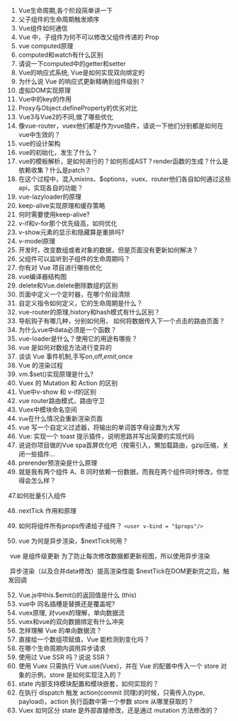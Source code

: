 1. Vue生命周期,各个阶段简单讲一下
2. 父子组件的生命周期触发顺序
3. Vue组件如何通信
4. Vue 中，子组件为何不可以修改父组件传递的 Prop
5. vue computed原理
6. computed和watch有什么区别
7. 请说一下computed中的getter和setter
8. Vue的响应式系统, Vue是如何实现双向绑定的
9. 为什么说 Vue 的响应式更新精确到组件级别？
10. 虚拟DOM实现原理
11. Vue中的key的作用
12. Proxy与Object.defineProperty的优劣对比
13. Vue3与Vue2的不同,做了哪些优化
14. 像vue-router，vuex他们都是作为vue插件，请说一下他们分别都是如何在vue中生效的？
15. vue的设计架构
16. vue的初始化，发生了什么？
17. vue的模板解析，是如何进行的？如何形成AST？render函数的生成？什么是依赖收集？什么是patch？
18. 在这个过程中，混入mixins、$options，vuex、router他们各自如何通过这些api，实现各自的功能？
19. vue-lazyloader的原理
22. keep-alive实现原理和缓存策略
23. 何时需要使用keep-alive?
24. v-if和v-for那个优先级高，如何优化
25. v-show元素的显示和隐藏算是重排吗?
26. v-model原理
27. 开发时，改变数组或者对象的数据，但是页面没有更新如何解决？
28. 父组件可以监听到子组件的生命周期吗？
29. 你有对 Vue 项目进行哪些优化
30. vue编译器结构图
31. delete和Vue.delete删除数组的区别
32. 页面中定义一个定时器，在哪个阶段清除
33. 自定义指令如何定义，它的生命周期是什么？
34. vue-router的原理,history和hash模式有什么区别？
35. 导航钩子有哪几种，分别如何用， 如何将数据传入下一个点击的路由页面？
36. 为什么vue中data必须是一个函数？
37. vue-loader是什么？使用它的用途有哪些？
38. vue 是如何对数组方法进行变异的
39. 谈谈 Vue 事件机制,手写$on,$off,$emit,$once
40. Vue 的渲染过程
41. vm.$set()实现原理是什么?
42. Vuex 的 Mutation 和 Action 的区别
43. Vue中v-show 和 v-if的区别
44. vue router路由模式，路由守卫
45. Vuex中模块命名空间
46. `Vue`在什么情况会重新渲染页面
47. vue 写一个自定义过滤器，将输出的单词首字母设置为大写
48. Vue: 实现一个 toast 提示插件，说明思路并写出简要的实现代码
49. 说说你项目做的Vue spa首屏优化吧（按需引入，懒加载路由，gzip压缩，关闭一些插件...
50. prerender预渲染是什么原理
51. 就是我有两个组件 A、B 同时依赖一份数据，而我在两个组件同时修改，你觉得会怎么样？

47.如何批量引入组件

48. nextTick 作用和原理

50. 如何将组件所有props传递给子组件？   `<user v-bind = "$props"/>`
51. vue 为何是异步渲染，$nextTick何用？

​      vue 是组件级更新 为了防止每次修改数据都更新视图，所以使用异步渲染

​     异步渲染（以及合并data修改）提高渲染性能
​     $nextTick在DOM更新完之后，触发回调



52. Vue.js中this.$emit()的返回值是什么 (this)
53. vue中 同名插槽是替换还是覆盖呢?
54. vuex原理, 对vuex的理解，单向数据流
55. vuex和vue的双向数据绑定有什么冲突
56. 怎样理解 Vue 的单向数据流？
57. 直接给一个数组项赋值，Vue 能检测到变化吗？
58. 在哪个生命周期内调用异步请求
59. 使用过 Vue SSR 吗？说说 SSR？
60. 使用 Vuex 只需执行 Vue.use(Vuex)，并在 Vue 的配置中传入一个 store 对象的示例，store 是如何实现注入的？
61. state 内部支持模块配置和模块嵌套，如何实现的？
62. 在执行 dispatch 触发 action(commit 同理)的时候，只需传入(type, payload)，action 执行函数中第一个参数 store 从哪里获取的？
63. Vuex 如何区分 state 是外部直接修改，还是通过 mutation 方法修改的？
